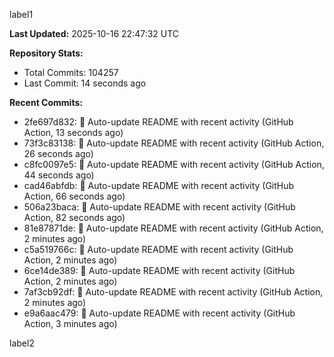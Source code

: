 
label1 
<!-- ACTIVITY_START -->
**Last Updated:** 2025-10-16 22:47:32 UTC

**Repository Stats:**
- Total Commits: 104257
- Last Commit: 14 seconds ago

**Recent Commits:**
- 2fe697d832: 🤖 Auto-update README with recent activity (GitHub Action, 13 seconds ago)
- 73f3c83138: 🤖 Auto-update README with recent activity (GitHub Action, 26 seconds ago)
- c8fc0097e5: 🤖 Auto-update README with recent activity (GitHub Action, 44 seconds ago)
- cad46abfdb: 🤖 Auto-update README with recent activity (GitHub Action, 66 seconds ago)
- 506a23baca: 🤖 Auto-update README with recent activity (GitHub Action, 82 seconds ago)
- 81e87871de: 🤖 Auto-update README with recent activity (GitHub Action, 2 minutes ago)
- c5a519766c: 🤖 Auto-update README with recent activity (GitHub Action, 2 minutes ago)
- 6ce14de389: 🤖 Auto-update README with recent activity (GitHub Action, 2 minutes ago)
- 7af3cb92df: 🤖 Auto-update README with recent activity (GitHub Action, 2 minutes ago)
- e9a6aac479: 🤖 Auto-update README with recent activity (GitHub Action, 3 minutes ago)
<!-- ACTIVITY_END -->

label2
